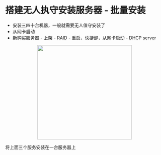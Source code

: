 # 搭建无人执守安装服务器 - 批量安装

- 安装三四十台机器，一般就需要无人值守安装了
- 从网卡启动
- 新购买服务器 - 上架 - RAID - 重启，快捷键，从网卡启动 - DHCP server 
<p align="center">
  <img src="https://i.loli.net/2019/03/18/5c8f1368ec875.png" width=300, height=300>
</p>
  将上面三个服务安装在一台服务器上

